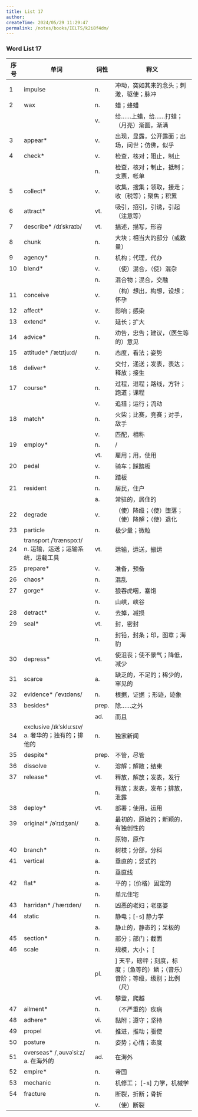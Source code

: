 ```yaml
---
title: List 17
author:
createTime: 2024/05/29 11:29:47
permalink: /notes/books/IELTS/k2i8f4dm/
---
```



### Word List 17

| 序号 | 单词       | 词性    | 释义                                  |
|------|------------|---------|---------------------------------------|
| 1 | impulse | n. | 冲动，突如其来的念头；刺激，驱使；脉冲 |
| 2 | wax | n. | 蜡；蜂蜡 |
|      |            | v.   | 给……上蜡，给……打蜡；（月亮）渐圆，渐满 |
| 3 | appear* | v. | 出现，显露，公开露面；出场，问世；仿佛，似乎 |
| 4 | check* | v. | 检查，核对；阻止，制止 |
|      |            | n.   | 检查，核对；制止，抵制；支票，帐单 |
| 5 | collect* | v. | 收集，搜集；领取，接走；收（税等）；聚焦；积累 |
| 6 | attract* | vt. | 吸引，招引，引诱，引起（注意等） |
| 7 | describe* /dɪˈskraɪb/ | vt. | 描述，描写，形容 |
| 8 | chunk | n. | 大块；相当大的部分（或数量） |
| 9 | agency* | n. | 机构；代理，代办 |
| 10 | blend* | v. | （使）混合，（使）混杂 |
|      |            | n.   | 混合物；混合，交融 |
| 11 | conceive | v. | （构）想出，构想，设想；怀孕 |
| 12 | affect* | v. | 影响；感染 |
| 13 | extend* | v. | 延长；扩大 |
| 14 | advice* | n. | 劝告，忠告；建议，（医生等的）意见 |
| 15 | attitude* /ˈætɪtjuːd/ | n. | 态度，看法；姿势 |
| 16 | deliver* | v. | 交付，递送；发表，表达；释放；接生 |
| 17 | course* | n. | 过程，进程；路线，方针；跑道；课程 |
|      |            | v.   | 追猎；运行；流动 |
| 18 | match* | n. | 火柴；比赛，竞赛；对手，敌手 |
|      |            | v.   | 匹配，相称 |
| 19 | employ* | n. | / |
|      |            | vt.   | 雇用；用，使用 |
| 20 | pedal | v. | 骑车；踩踏板 |
|      |            | n.   | 踏板 |
| 21 | resident | n. | 居民，住户 |
|      |            | a.   | 常驻的，居住的 |
| 22 | degrade | v. | （使）降级；（使）堕落；（使）降解；（使）退化 |
| 23 | particle | n. | 极少量；微粒 |
| 24 | transport /ˈtrænspɔːt/ n. 运输，运送；运输系统，运载工具 | vt. | 运输，运送，搬运 |
| 25 | prepare* | v. | 准备，预备 |
| 26 | chaos* | n. | 混乱 |
| 27 | gorge* | v. | 狼吞虎咽，塞饱 |
|      |            | n.   | 山峡，峡谷 |
| 28 | detract* | v. | 去掉，减损 |
| 29 | seal* | vt. | 封，密封 |
|      |            | n.   | 封铅，封条；印，图章；海豹 |
| 30 | depress* | vt. | 使沮丧；使不景气；降低，减少 |
| 31 | scarce | a. | 缺乏的，不足的；稀少的，罕见的 |
| 32 | evidence* /ˈevɪdəns/ | n. | 根据，证据 ；形迹，迹象 |
| 33 | besides* | prep. | 除……之外 |
|      |            | ad.   | 而且 |
| 34 | exclusive /ɪkˈskluːsɪv/ a. 奢华的；独有的；排他的 | n. | 独家新闻 |
| 35 | despite* | prep. | 不管，尽管 |
| 36 | dissolve | v. | 溶解；解散；结束 |
| 37 | release* | vt. | 释放，解放；发表，发行 |
|      |            | n.   | 释放；发表，发布；排放，泄露 |
| 38 | deploy* | vt. | 部署；使用，运用 |
| 39 | original* /əˈrɪdʒənl/ | a. | 最初的，原始的；新颖的，有独创性的 |
|      |            | n.   | 原物，原作 |
| 40 | branch* | n. | 树枝；分部，分科 |
| 41 | vertical | a. | 垂直的；竖式的 |
|      |            | n.   | 垂直线 |
| 42 | flat* | a. | 平的；（价格）固定的 |
|      |            | n.   | 单元住宅 |
| 43 | harridan* /ˈhærɪdən/ | n. | 凶恶的老妇；老巫婆 |
| 44 | static | n. | 静电；[-s] 静力学 |
|      |            | a.   | 静止的，静态的；呆板的 |
| 45 | section* | n. | 部分；部门；截面 |
| 46 | scale | n. | 规模，大小； [ |
|      |            | pl.   | ] 天平，磅秤；刻度，标度；（鱼等的）鳞；（音乐）音阶；等级，级别；比例（尺） |
|      |            | vt.   | 攀登，爬越 |
| 47 | ailment* | n. | （不严重的）疾病 |
| 48 | adhere* | vi. | 黏附；遵守；坚持 |
| 49 | propel | vt. | 推进，推动；驱使 |
| 50 | posture | n. | 姿势；心情；态度 |
| 51 | overseas* /ˏəuvəˈsiːz/ a. 在海外的 | ad. | 在海外 |
| 52 | empire* | n. | 帝国 |
| 53 | mechanic | n. | 机修工； [-s] 力学，机械学 |
| 54 | fracture | n. | 断裂，折断；骨折 |
|      |            | v.   | （使）断裂 |